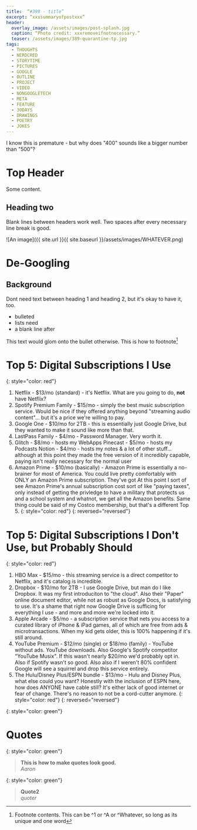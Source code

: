 ```yaml
---
title:  “#399 - title”
excerpt: “xxxsummaryofpostxxx”
header:
  overlay_image: /assets/images/post-splash.jpg
  caption: “Photo credit: xxxremoveifnotnecessary.”
  teaser: /assets/images/389-quarantine-tp.jpg
tags:
  - THOUGHTS
  - NERDCRED
  - STORYTIME
  - PICTURES
  - GOOGLE
  - OUTLINE
  - PROJECT
  - VIDEO
  - NONGOOGLETECH
  - META
  - FEATURE
  - 30DAYS
  - DRAWINGS
  - POETRY
  - JOKES
---
```


I know this is premature - but why does "400" sounds like a bigger number than "500"?

# Top Header  
Some content. 

## Heading two  
Blank lines between headers work well. Two spaces after every necessary line break is good.

![An image]({{ site.url }}{{ site.baseurl }}/assets/images/WHATEVER.png)

# De-Googling
## Background
Dont need text between heading 1 and heading 2, but it's okay to have it, too.  
- bulleted
- lists need
- a blank line after

This text would glom onto the bullet otherwise. This is how to footnote[^1]

# Top 5: Digital Subscriptions I Use
{: style="color: red"}
1. Netflix - $13/mo (standard) - it's Netflix. What are you going to do, **not** have Netflix?
2. Spotify Premium Family - $15/mo - simply the best music subscription service. Would be nice if they offered anything beyond "streaming audio content"... but it's a price we're willing to pay.
3. Google One - $10/mo for 2TB - this is essentially just Google Drive, but they wanted to make it sound like more than that.
3. LastPass Family - $4/mo - Password Manager. Very worth it.
4. Glitch - $8/mo - hosts my WebApps
Pinecast - $5/mo - hosts my Podcasts
Notion - $4/mo - hosts my notes & a lot of other stuff... although at this point they made the free version of it incredibly capable, paying isn't really necessary for the normal user
5. Amazon Prime - $10/mo (basically) - Amazon Prime is essentially a no-brainer for most of America. You could live pretty comfortably with ONLY an Amazon Prime subscription. They've got At this point I sort of see Amazon Prime's annual subscription cost sort of like "paying taxes", only instead of getting the privledge to have a military that protects us and a school system and whatnot, we get all the Amazon benefits. Same thing could be said of my Costco membership, but that's a different Top 5.
{: style="color: red"}
{: reversed="reversed"}

# Top 5: Digital Subscriptions I Don't Use, but Probably Should 
{: style="color: red"}
1. HBO Max - $15/mo - this streaming service is a direct competitor to Netflix, and it's catalog is incredible.
2. Dropbox - $10/mo for 2TB - I use Google Drive, but man do I like Dropbox. It was my first introduciton to "the cloud". Also their "Paper" online document editor, while not as robust as Google Docs, is satisfying to use. It's a shame that right now Google Drive is sufficing for everything I use - and more and more we're locked into it.
3. Apple Arcade - $5/mo - a subscription service that nets you access to a curated library of iPhone & iPad games, all of which are free from ads & microtransactions. When my kid gets older, this is 100% happening if it's still around.
4. YouTube Premium - $12/mo (single) or $18/mo (family) - YouTube without ads. YouTube downloads. Also Google's Spotify competitor "YouTube Musix". If this wasn't nearly $20/mo we'd probably opt in. Also if Spotify wasn't so good. Also also if I weren't 80% confident Google will see a squirrel and drop this service entirely.
5. The Hulu/Disney Plus/ESPN bundle - $13/mo - Hulu and Disney Plus, what else could you want? Honestly with the inclusion of ESPN here, how does ANYONE have cable still? It's either lack of good internet or fear of change. There's no reason to not be a cord-cutter anymore.
{: style="color: red"}
{: reversed="reversed"}

{: style="color: green"}
# Quotes

{: style="color: green"}
> **This is how to make quotes look good.**   
<cite>Aaron</cite>

{: style="color: green"}
> **Quote2**  
<cite>quoter</cite>

[^1]: Footnote contents. This can be ^1 or ^A or ^Whatever, so long as its unique and one word